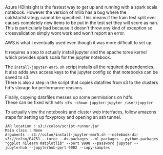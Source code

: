 Azure HDInisight is the fastest way to get up and running with a spark scala notebook. However the version of mllib has a bug where the coldstartstrategy cannot be specified. This means if the train test split ever causes completely new items to be put in the test set they will score as nan. This is particularly bad because it doesn't throw any kind of exception so crossvalidation simply wont work and won't report an error.

AWS is what I eventually used even though it was more difficult to set up.

It requires a step to actually install jupyter and the apache toree kernel which provides spark scala for the jupyter notebook.  

The `install-jupyter-emr5.sh` script installs all the required dependencies.  
It also adds aws access keys to the jupyter config so that notebooks can be saved to s3.  
There is also a step in the script that copies datafiles from s3 to the clusters hdfs storage for performance reasons.  

Finally, copying datafiles messes up some permissions on hdfs.  
These can be fixed with `hdfs dfs -chown jupyter:jupyter /user/jupyter`  

To actually view the notebooks and cluster web interfaces, follow amazons steps for setting up foxyproxy and opening an ssh tunnel.  

```
JAR location : s3://colon/script-runner.jar
Main class : None
Arguments : s3://colon/install-jupyter-emr5.sh --notebook-dir s3://colon/E4751 --toree --ds-packages --ml-packages --python-packages "ggplot nilearn matplotlib" --port 9998 --password jupyter --jupyterhub --jupyterhub-port 9002 --copy-samples
```